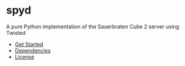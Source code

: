 spyd
====

A pure Python implementation of the Sauerbraten Cube 2 server using Twisted

* [Get Started](https://github.com/fdChasm/spyd/wiki/How-to-setup-spyd-for-development)
* [Dependencies](https://github.com/fdChasm/spyd/wiki/Dependencies)
* [License](LICENSE)
